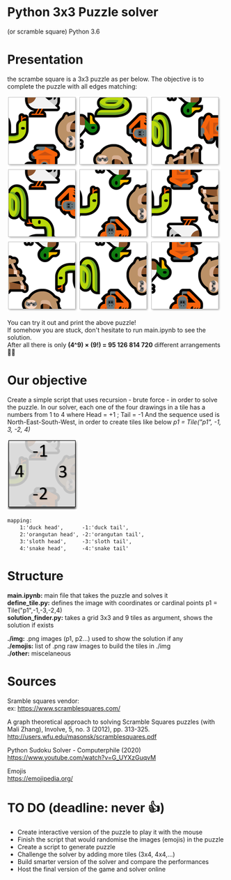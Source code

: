 # Python 3x3 Puzzle solver
(or scramble square)
Python 3.6


# Presentation
the scrambe square is a 3x3 puzzle as per below. The objective is to complete the puzzle with all edges matching:

![alt text](https://raw.githubusercontent.com/EtienneJanel/scramble-solver/master/other/puzzle_example.PNG)

You can try it out and print the above puzzle!<br>
If somehow you are stuck, don't hesitate to run main.ipynb to see the solution.<br>
After all there is only **(4^9) × (9!) = 95 126 814 720** different arrangements 🙆‍♂️

# Our objective
Create a simple script that uses recursion - brute force - in order to solve the puzzle.
In our solver, each one of the four drawings in a tile has a numbers from 1 to 4 where Head = +1 ; Tail = -1
And the sequence used is North-East-South-West, in order to create tiles like below *p1 = Tile("p1", -1, 3, -2, 4)*

![alt text](https://raw.githubusercontent.com/EtienneJanel/scramble-solver/master/other/puzzle_example_coordinates.PNG)

    mapping:
        1:'duck head',      -1:'duck tail',
        2:'orangutan head', -2:'orangutan tail',
        3:'sloth head',     -3:'sloth tail',
        4:'snake head',     -4:'snake tail'

# Structure
**main.ipynb:**        main file that takes the puzzle and solves it<br>
**define_tile.py:**     defines the image with coordinates or cardinal points p1 = Tile("p1",-1,-3,-2,4)<br>
**solution_finder.py:** takes a grid 3x3 and 9 tiles as argument, shows the solution if exists<br>

**./img:**    .png images (p1, p2...) used to show the solution if any<br>
**./emojis:** list of .png raw images to build the tiles in ./img<br>
**./other:**  miscelaneous<br>

# Sources
Sramble squares vendor:<br>
ex: https://www.scramblesquares.com/

A graph theoretical approach to solving Scramble Squares puzzles (with Mali Zhang), Involve, 5, no. 3 (2012), pp. 313-325.<br>
http://users.wfu.edu/masonsk/scramblesquares.pdf<br>

Python Sudoku Solver - Computerphile (2020)<br>
https://www.youtube.com/watch?v=G_UYXzGuqvM<br>

Emojis <br>
https://emojipedia.org/

# TO DO (deadline: never 👍)
- Create interactive version of the puzzle to play it with the mouse
- Finish the script that would randomise the images (emojis) in the puzzle
- Create a script to generate puzzle
- Challenge the solver by adding more tiles (3x4, 4x4,...)
- Build smarter version of the solver and compare the performances
- Host the final version of the game and solver online
